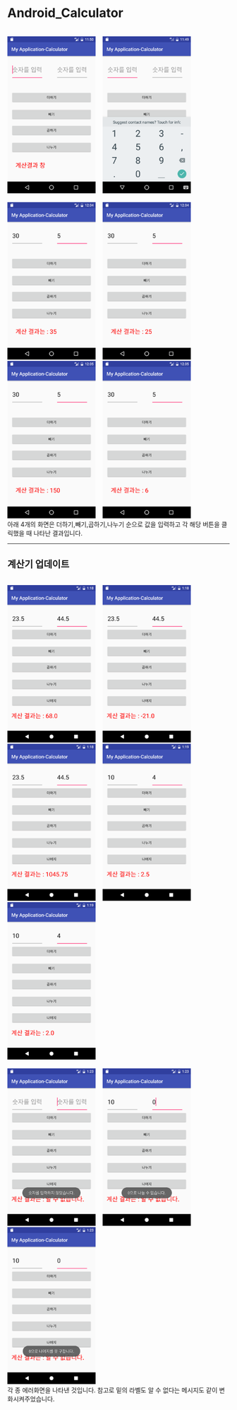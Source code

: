 # Android_Calculator

<br>
<img src=https://github.com/jw3400/Android_Calculator/blob/master/app/picture/0.%EA%B3%84%EC%82%B0%EA%B8%B0%20%ED%99%94%EB%A9%B4.png width=200>
&nbsp;&nbsp;
<img src=https://github.com/jw3400/Android_Calculator/blob/master/app/picture/1.%EC%88%AB%EC%9E%90%EC%9E%85%EB%A0%A5%20%ED%81%B4%EB%A6%AD%ED%96%88%EC%9D%84%20%EB%95%8C.png width=200>
&nbsp;&nbsp;
</br>

<br>
<img src=https://github.com/jw3400/Android_Calculator/blob/master/app/picture/2.%EB%8D%94%ED%95%98%EA%B8%B0%20%EB%B2%84%ED%8A%BC%20%ED%81%B4%EB%A6%AD%EC%8B%9C.png width=200>
&nbsp;&nbsp;
<img src=https://github.com/jw3400/Android_Calculator/blob/master/app/picture/3.%EB%B9%BC%EA%B8%B0%20%EB%B2%84%ED%8A%BC%20%ED%81%B4%EB%A6%AD%EC%8B%9C.png width=200>
&nbsp;&nbsp;
<img src=https://github.com/jw3400/Android_Calculator/blob/master/app/picture/4.%EA%B3%B1%ED%95%98%EA%B8%B0%20%EB%B2%84%ED%8A%BC%20%ED%81%B4%EB%A6%AD%EC%8B%9C.png width=200>
&nbsp;&nbsp;
<img src=https://github.com/jw3400/Android_Calculator/blob/master/app/picture/5.%EB%82%98%EB%88%84%EA%B8%B0%20%EB%B2%84%ED%8A%BC%20%ED%81%B4%EB%A6%AD%EC%8B%9C.png width=200>
</br>
아래 4개의 화면은 더하기,빼기,곱하기,나누기 순으로 값을 입력하고 각 해당 버튼을 클릭했을 때 나타난 결과입니다.

<hr>
<h2>계산기 업데이트</h2>
<br>
<img src=https://github.com/jw3400/Android_Calculator/blob/master/app/picture/insert1.png width=200>
&nbsp;&nbsp;
<img src=https://github.com/jw3400/Android_Calculator/blob/master/app/picture/insert2.png width=200>
&nbsp;&nbsp;
<img src=https://github.com/jw3400/Android_Calculator/blob/master/app/picture/insert3.png width=200>
&nbsp;&nbsp;
<img src=https://github.com/jw3400/Android_Calculator/blob/master/app/picture/insert4.png width=200>
&nbsp;&nbsp;
<img src=https://github.com/jw3400/Android_Calculator/blob/master/app/picture/insert5.png width=200>
</br>

<br>
<img src=https://github.com/jw3400/Android_Calculator/blob/master/app/picture/error1.png width=200>
&nbsp;&nbsp;
<img src=https://github.com/jw3400/Android_Calculator/blob/master/app/picture/error2.png width=200>
&nbsp;&nbsp;
<img src=https://github.com/jw3400/Android_Calculator/blob/master/app/picture/error3.png width=200>
</br>
각 종 에러화면을 나타낸 것입니다. 참고로 밑의 라벨도 알 수 없다는 메시지도 같이 변화시켜주었습니다.
